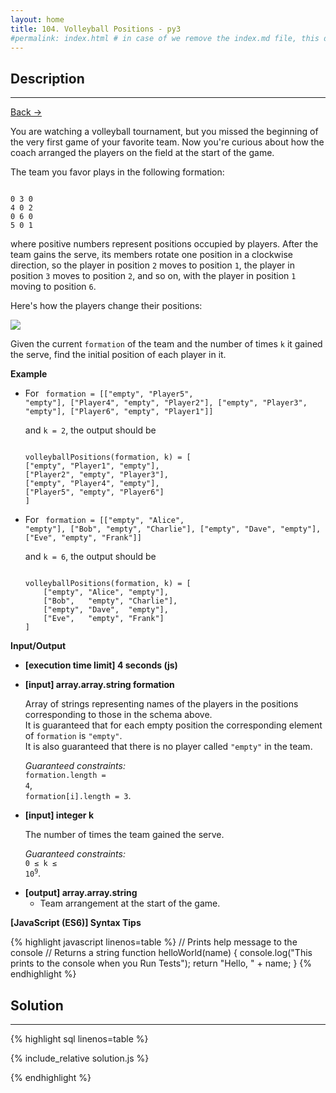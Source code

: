 ```yaml
---
layout: home
title: 104. Volleyball Positions - py3
#permalink: index.html # in case of we remove the index.md file, this doc will be the index page
---
```


<div class="row">
<div class="columnStmt" markdown="1">

## Description

---

[Back -> ](../README.md)

You are watching a volleyball tournament, but you missed the beginning of the very first game of your favorite team. Now you're curious about how the coach arranged the players on the field at the start of the game.

The team you favor plays in the following formation:

<code type='preformat'>
0 3 0
4 0 2
0 6 0
5 0 1
</code>

where positive numbers represent positions occupied by players. After the team gains the serve, its members rotate one position in a clockwise direction, so the player in position <code>2</code> moves to position <code>1</code>, the player in position <code>3</code> moves to position <code>2</code>, and so on, with the player in position <code>1</code> moving to position <code>6</code>.

Here's how the players change their positions:

![](./images/example.png)

Given the current <code>formation</code> of the team and the number of times <code>k</code> it gained the serve, find the initial position of each player in it.

**Example**

- For
  <code type='preformat'>
  formation = [["empty", "Player5", "empty"],
  ["Player4", "empty", "Player2"],
  ["empty", "Player3", "empty"],
  ["Player6", "empty", "Player1"]]
  </code>

  and <code>k = 2</code>, the output should be

  <code type='preformat'>
  volleyballPositions(formation, k) = [
  ["empty", "Player1", "empty"],
  ["Player2", "empty", "Player3"],
  ["empty", "Player4", "empty"],
  ["Player5", "empty", "Player6"]
  ]
  </code>

- For
  <code type='preformat'>
  formation = [["empty", "Alice", "empty"],
  ["Bob", "empty", "Charlie"],
  ["empty", "Dave", "empty"],
  ["Eve", "empty", "Frank"]]
  </code>

  and <code>k = 6</code>, the output should be

  <code type='preformat'>
  volleyballPositions(formation, k) = [
      ["empty", "Alice", "empty"],
      ["Bob",   "empty", "Charlie"],
      ["empty", "Dave",  "empty"],
      ["Eve",   "empty", "Frank"]
  ]
  </code>

**Input/Output**

- **[execution time limit] 4 seconds (js)**

- **[input] array.array.string formation**

  Array of strings representing names of the players in the positions corresponding to those in the schema above.<br>
  It is guaranteed that for each empty position the corresponding element of <code>formation</code> is <code>"empty"</code>.<br>
  It is also guaranteed that there is no player called <code>"empty"</code> in the team.<br>

  _Guaranteed constraints:_<br>
  <code>formation.length = 4</code>,<br> <code>formation[i].length = 3</code>.

- **[input] integer k**

  The number of times the team gained the serve.<br>

  _Guaranteed constraints:_<br>
  <code>0 ≤ k ≤ 10<sup>9</sup></code>.

* **[output] array.array.string**
  - Team arrangement at the start of the game.

**[JavaScript (ES6)] Syntax Tips**

{% highlight javascript linenos=table %}
// Prints help message to the console
// Returns a string
function helloWorld(name) {
console.log("This prints to the console when you Run Tests");
return "Hello, " + name;
}
{% endhighlight %}

</div>
<div class="columnSol" markdown="1">

## Solution

---

{% highlight sql linenos=table %}

{% include_relative solution.js %}

{% endhighlight %}

</div>
</div>
